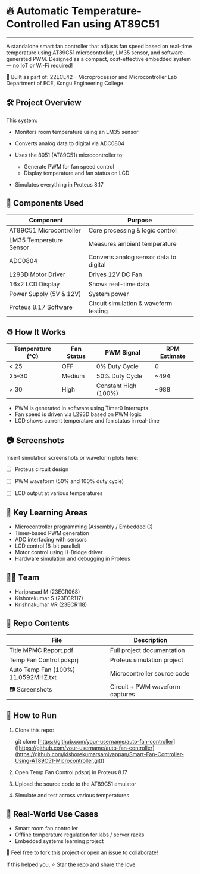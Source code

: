 # 🔥 Automatic Temperature-Controlled Fan using AT89C51
---
A standalone smart fan controller that adjusts fan speed based on real-time temperature using AT89C51 microcontroller, LM35 sensor, and software-generated PWM. Designed as a compact, cost-effective embedded system — no IoT or Wi-Fi required!

🧪 Built as part of:
22ECL42 – Microprocessor and Microcontroller Lab
Department of ECE, Kongu Engineering College



## 🛠️ Project Overview

This system:

* Monitors room temperature using an LM35 sensor
* Converts analog data to digital via ADC0804
* Uses the 8051 (AT89C51) microcontroller to:

  * Generate PWM for fan speed control
  * Display temperature and fan status on LCD
* Simulates everything in Proteus 8.17



## 🔧 Components Used

| Component               | Purpose                                |
| ----------------------- | -------------------------------------- |
| AT89C51 Microcontroller | Core processing & logic control        |
| LM35 Temperature Sensor | Measures ambient temperature           |
| ADC0804                 | Converts analog sensor data to digital |
| L293D Motor Driver      | Drives 12V DC Fan                      |
| 16x2 LCD Display        | Shows real-time data                   |
| Power Supply (5V & 12V) | System power                           |
| Proteus 8.17 Software   | Circuit simulation & waveform testing  |



## ⚙️ How It Works

| Temperature (°C) | Fan Status | PWM Signal           | RPM Estimate |
| ---------------- | ---------- | -------------------- | ------------ |
| < 25             | OFF        | 0% Duty Cycle        | 0            |
| 25–30            | Medium     | 50% Duty Cycle       | \~494        |
| > 30             | High       | Constant High (100%) | \~988        |

* PWM is generated in software using Timer0 Interrupts
* Fan speed is driven via L293D based on PWM logic
* LCD shows current temperature and fan status in real-time



## 📷 Screenshots

Insert simulation screenshots or waveform plots here:

* [ ] Proteus circuit design
* [ ] PWM waveform (50% and 100% duty cycle)
* [ ] LCD output at various temperatures



## 🧠 Key Learning Areas

* Microcontroller programming (Assembly / Embedded C)
* Timer-based PWM generation
* ADC interfacing with sensors
* LCD control (8-bit parallel)
* Motor control using H-Bridge driver
* Hardware simulation and debugging in Proteus



## 👨‍💻 Team

* Hariprasad M (23ECR068)
* Kishorekumar S (23ECR117)
* Krishnakumar VR (23ECR118)



## 📂 Repo Contents

| File                    | Description                     |
| ----------------------- | ------------------------------- |
| Title MPMC Report.pdf   | Full project documentation      |
| Temp Fan Control.pdsprj | Proteus simulation project      |
| Auto Temp Fan (100%) 11.0592MHZ.txt | Microcontroller source code |
| 📷 Screenshots         | Circuit + PWM waveform captures |



## 🚀 How to Run

1. Clone this repo:

   git clone [https://github.com/your-username/auto-fan-controller]([https://github.com/your-username/auto-fan-controller](https://github.com/kishorekumarsamiyappan/Smart-Fan-Controller-Using-AT89C51-Microcontroller.git))

2. Open Temp Fan Control.pdsprj in Proteus 8.17

3. Upload the source code to the AT89C51 emulator

4. Simulate and test across various temperatures



## 🧩 Real-World Use Cases

* Smart room fan controller
* Offline temperature regulation for labs / server racks
* Embedded systems learning project



📌 Feel free to fork this project or open an issue to collaborate!

If this helped you, ⭐ Star the repo and share the love.
